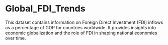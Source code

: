 # Global_FDI_Trends
This dataset contains information on Foreign Direct Investment (FDI) inflows as a percentage of GDP for countries worldwide. It provides insights into economic globalization and the role of FDI in shaping national economies over time.
